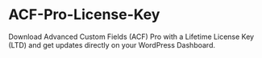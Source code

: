 # ACF-Pro-License-Key
Download Advanced Custom Fields (ACF) Pro with a Lifetime License Key (LTD) and get updates directly on your WordPress Dashboard. 
